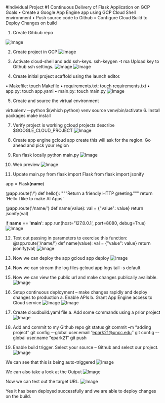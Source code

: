 #Individual Project #1
Continuous Delivery of Flask Application on GCP Goals
•	Create a Google App Engine app using GCP Cloud Shell environment
•	Push source code to Github
•	Configure Cloud Build to Deploy Changes on build

1.	Create Gihbub repo

![Image](../master/images/1.gif?raw=true) 

2.	Create project in GCP
![Image](../master/images/2.gif?raw=true) 
 
3.	Activate cloud-shell and add ssh-keys.  	ssh-keygen -t rsa 
Upload key to Github ssh settings.
![Image](../master/images/3.gif?raw=true) 
![Image](../master/images/4.gif?raw=true) 
 
 4.	Create initial project scaffold using the launch editor.

•	Makefile: touch Makefile
•	requirements.txt: touch requirements.txt
•	app.py: touch app.yaml
•	main.py: touch main.py
![Image](../master/images/5.gif?raw=true) 
 
5.	Create and source the virtual environment

virtualenv --python $(which python) venv
source venv/bin/activate
6.	Install packages
make install

7.	Verify project is working
gcloud projects describe $GOOGLE_CLOUD_PROJECT
![Image](../master/images/6.gif?raw=true)  

8.	Create app engine
gcloud app create 
this will ask for the region. Go ahead and pick your region


9.	Run flask locally
python main.py
![Image](../master/images/7.gif?raw=true)  

10.	Web preview
![Image](../master/images/8.gif?raw=true)  

11.	Update main.py
from flask import Flask
from flask import jsonify

app = Flask(__name__)

@app.route('/')
def hello():
    """Return a friendly HTTP greeting."""
    return 'Hello I like to make AI Apps'

@app.route('/name/<value>')
def name(value):
    val = {"value": value}
    return jsonify(val)

if __name__ == '__main__':
    app.run(host='127.0.0.1', port=8080, debug=True)
![Image](../master/images/9.gif?raw=true)  

12.	Test out passing in parameters to exercise this function:
@app.route('/name/<value>')
def name(value):
    val = {"value": value}
    return jsonify(val)
![Image](../master/images/10.gif?raw=true)  
13.	Now we can deploy the app
gcloud app deploy
![Image](../master/images/11.gif?raw=true)  

14.	Now we can stream the log files
gcloud app logs tail -s default


15.	Now we can view the public url and make changes publically available.
![Image](../master/images/12.gif?raw=true) 
 
16.	Setup continuous deployment – make changes rapidly and deploy changes to production
a.	Enable APIs
b.	Grant App Engine access to Cloud service
![Image](../master/images/13.gif?raw=true) 
![Image](../master/images/14.gif?raw=true) 
  

17.	Create cloudbuild.yaml file
a.	Add some commands using a prior project
![Image](../master/images/15.gif?raw=true)  

18.	Add and commit to my Github repo
git status
git commit –m “adding project”
git config –-global user.email “epark21@uncc.edu”
git config –-global user.name “epark21”
git push


19.	Enable build trigger.  Select your source – Github and select our project.
![Image](../master/images/16.gif?raw=true) 
 
We can see that this is being auto-triggered 
![Image](../master/images/17.gif?raw=true) 
 
We can also take a look at the Output
![Image](../master/images/18.gif?raw=true) 
 
Now we can test out the target URL.
![Image](../master/images/19.gif?raw=true) 
 
Yes it has been deployed successfully and we are able to deploy changes on the build.
